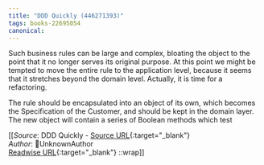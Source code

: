```yaml
---
title: "DDD Quickly (446271393)"
tags: books-22695054
canonical: 
---
```


Such business rules can be large and complex, bloating the object to the point that it no longer serves its original purpose. At this point we might be tempted to move the entire rule to the application level, because it seems that it stretches beyond the domain level. Actually, it is time for a refactoring.

The rule should be encapsulated into an object of its own, which becomes the Specification of the Customer, and should be kept in the domain layer. The new object will contain a series of Boolean methods which test


[[_Source_: DDD Quickly - [Source URL](){:target="_blank"}<br>
_Author_: UnknownAuthor<br>
[Readwise URL](https://readwise.io/open/446271393){:target="_blank"}
::wrap]]